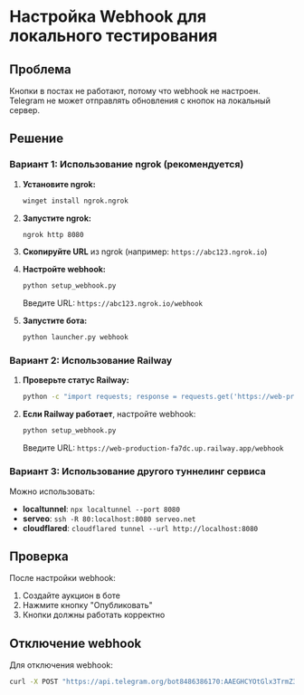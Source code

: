# Настройка Webhook для локального тестирования

## Проблема
Кнопки в постах не работают, потому что webhook не настроен. Telegram не может отправлять обновления с кнопок на локальный сервер.

## Решение

### Вариант 1: Использование ngrok (рекомендуется)

1. **Установите ngrok:**
   ```bash
   winget install ngrok.ngrok
   ```

2. **Запустите ngrok:**
   ```bash
   ngrok http 8080
   ```

3. **Скопируйте URL** из ngrok (например: `https://abc123.ngrok.io`)

4. **Настройте webhook:**
   ```bash
   python setup_webhook.py
   ```
   Введите URL: `https://abc123.ngrok.io/webhook`

5. **Запустите бота:**
   ```bash
   python launcher.py webhook
   ```

### Вариант 2: Использование Railway

1. **Проверьте статус Railway:**
   ```bash
   python -c "import requests; response = requests.get('https://web-production-fa7dc.up.railway.app/webhook'); print(f'Status: {response.status_code}')"
   ```

2. **Если Railway работает**, настройте webhook:
   ```bash
   python setup_webhook.py
   ```
   Введите URL: `https://web-production-fa7dc.up.railway.app/webhook`

### Вариант 3: Использование другого туннелинг сервиса

Можно использовать:
- **localtunnel**: `npx localtunnel --port 8080`
- **serveo**: `ssh -R 80:localhost:8080 serveo.net`
- **cloudflared**: `cloudflared tunnel --url http://localhost:8080`

## Проверка

После настройки webhook:
1. Создайте аукцион в боте
2. Нажмите кнопку "Опубликовать"
3. Кнопки должны работать корректно

## Отключение webhook

Для отключения webhook:
```bash
curl -X POST "https://api.telegram.org/bot8486386170:AAEGHCYOtGlx3TrmZ3e9vQ7p8PbtCgs0YMw/deleteWebhook"
```
